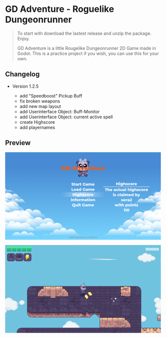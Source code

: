 # GD Adventure - Roguelike Dungeonrunner #

> To start with download the lastest release and unzip the package. Enjoy.
>
> GD Adventure is a little Rougelike Dungeonrunner 2D Game made in Godot. This is a practice project if you wish, you can use this for your own.

## Changelog ##

- Version 1.2.5
  
  - add "Speedboost" Pickup Buff
  - fix broken weapons
  - add new map layout
  - add Userinterface Object: Buff-Monitor
  - add Userinterface Object: current active spell
  - create Highscore
  - add playernames

## Preview ##

![menu preview](https://github.com/sera619/GD-Adventure-Godot/blob/master/external/Sample2png.png?raw=true)

![preview Image](https://github.com/sera619/GD-Adventure-Godot/blob/master/external/Sample1.png?raw=true)
